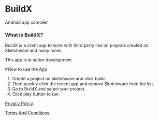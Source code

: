 # BuildX
Android app compiler



### What is BuildX?
BuildX is a client app to work with third party libs on projects created on Sketchware and many more.


This app is in active development


#How to use the App

1. Create a project on sketchware and click build.
2. Then quickly click the recent app and remove Sketchware from the list.
3. Go to BuildX and select your project.
4. Click play button to run.


[Privacy Policy](cherrio-llc.github.io/BuildX/privacy-policy).



[Terms And Conditions](https://github.com/Cherrio-LLC/BuildX/blob/master/terms_and_conditions.md).
















